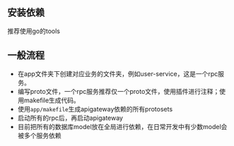 ## 安装依赖
推荐使用go的tools

## 一般流程
- 在app文件夹下创建对应业务的文件夹，例如user-service，这是一个rpc服务。
- 编写proto文件，一个rpc服务推荐仅一个proto文件，使用插件进行注释；使用makefile生成代码。
- 使用`app/makefile`生成apigateway依赖的所有protosets 
- 启动所有的rpc后，再启动apigateway
- 目前把所有的数据库model放在全局进行依赖，在日常开发中有少数model会被多个服务依赖




